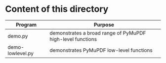 # Content of this directory

Program | Purpose
------- | -------
demo.py | demonstrates a broad range of PyMuPDF high-level functions
demo-lowlevel.py | demonstrates PyMuPDF low-level functions
